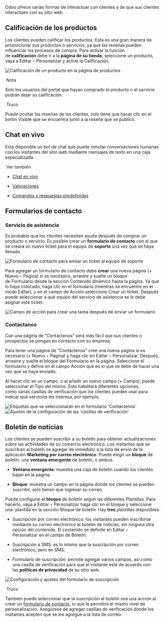 Odoo ofrece varias formas de interactuar con clientes y de que sus clientes interactúen con su sitio web.

## Calificación de los productos[](https://www.odoo.com/documentation/17.0/es/applications/websites/ecommerce/ecommerce_management/customer_interaction.html#product-reviews "Enlazar permanentemente con este título")

Los clientes pueden calificar los productos. Esta es una gran manera de promocionar sus productos o servicios, ya que las reseñas pueden influenciar los procesos de compra. Para activar la función de **calificación** debe ir a la **página de su tienda**, seleccione un producto, vaya a Editar ‣ Personalizar y active la Calificación.

![Calificación de un producto en la página de productos](https://www.odoo.com/documentation/17.0/es/_images/interaction-rating.png)

 Nota

Solo los usuarios del portal que hayan comprado el producto o el servicio podrán dejar su calificación.

 Truco

Puede ocultar las reseñas de los clientes, solo tiene que hacer clic en el botón Visible que se encuentra junto a la reseña que se publicó.

## Chat en vivo[](https://www.odoo.com/documentation/17.0/es/applications/websites/ecommerce/ecommerce_management/customer_interaction.html#live-chat "Enlazar permanentemente con este título")

Está disponible un bot de chat que puede simular conversaciones humanas con los visitantes del sitio web mediante mensajes de texto en una caja especializada.

 Ver también

- [Chat en vivo](https://www.odoo.com/documentation/17.0/es/applications/websites/livechat.html)
    
- [Valoraciones](https://www.odoo.com/documentation/17.0/es/applications/websites/livechat/ratings.html)
    
- [Comandos y respuestas predefinidas](https://www.odoo.com/documentation/17.0/es/applications/websites/livechat/responses.html)
    

## Formularios de contacto[](https://www.odoo.com/documentation/17.0/es/applications/websites/ecommerce/ecommerce_management/customer_interaction.html#contact-forms "Enlazar permanentemente con este título")

### Servicio de asistencia[](https://www.odoo.com/documentation/17.0/es/applications/websites/ecommerce/ecommerce_management/customer_interaction.html#helpdesk "Enlazar permanentemente con este título")

Es probable que los clientes necesiten ayuda después de comprar un producto o servicio. Es posible crear un **formulario de contacto** con el que se creará un nuevo ticket para el equipo de **soporte** una vez que se haya llenado.

![Formulario de contacto para enviar un ticket al equipo de soporte](https://www.odoo.com/documentation/17.0/es/_images/interaction-form.png)

Para agregar un formulario de contacto debe **crear** una nueva página (+ Nuevo ‣ Página) si es necesario, arrastre y suelte un bloque de Formulario desde la sección Contenido dinámico hasta la página. Ya que lo haya colocado, haga clic en el formulario (mientras se encuentre en el modo Editar), y en el campo de Acción seleccione Crear un ticket. Después puede seleccionar a qué equipo del servicio de asistencia se le debe asignar este ticket.

![Campo de acción para crear una tarea después de enviar un formulario](https://www.odoo.com/documentation/17.0/es/_images/interaction-ticket.png)

### Contáctanos[](https://www.odoo.com/documentation/17.0/es/applications/websites/ecommerce/ecommerce_management/customer_interaction.html#contact-us "Enlazar permanentemente con este título")

Con una página de “Contáctenos” será más fácil que sus clientes o prospectos se pongan en contacto con su empresa.

Para tener una página de “Contáctenos” cree una nueva página si es necesario (+ Nuevo ‣ Página) y haga clic en Editar ‣ Personalizar. Después, arrastre y suelte el bloque del Formulario en la página. Seleccione el formulario y defina en el campo Acción qué es lo que se debe de hacer una vez que se haya enviado.

Al hacer clic en un campo, o al añadir un nuevo campo (+ Campo), puede seleccionar el Tipo del mismo. Esto habilitará diferentes opciones, como varias casillas de verificación que los clientes pueden usar para indicar qué servicios les interesa, por ejemplo.

![Etiquetas que se seleccionarán en el formulario 'Contáctenos'](https://www.odoo.com/documentation/17.0/es/_images/interaction-tags.png)![Ajustes de la configuración de las 'casillas de verificación'](https://www.odoo.com/documentation/17.0/es/_images/interaction-checkboxes.png)

## Boletín de noticias[](https://www.odoo.com/documentation/17.0/es/applications/websites/ecommerce/ecommerce_management/customer_interaction.html#newsletter "Enlazar permanentemente con este título")

Los clientes se pueden suscribir a su boletín para obtener actualizaciones sobre las actividades de su comercio electrónico. Los visitantes que se suscriban al boletín se agregar de inmediato a la lista de envío de la aplicación **Marketing por correo electrónico**. Puede elegir un **bloque** de boletín, una **ventana emergente** de boletín, o ambos.

- **Ventana emergente**: muestra una caja de boletín cuando los clientes bajan en la página.
    
- **Bloque**: muestra un campo en la página donde los clientes se pueden suscribir, solo tienen que ingresar su correo.
    

Puede configurar el **bloque** de boletín según las diferentes Plantillas. Para hacerlo, vaya a Editar ‣ Personalizar haga clic en el bloque y seleccione una ´plantilla en la sección Bloque de boletín. Hay **tres** plantillas disponibles:

- Suscripción por correo electrónico: los visitantes pueden inscribirse mediante su correo electrónico al boletín de noticias, sin ninguna otra opción del contenido. El contenido se definite en Editar ‣ Personalizar en el campo de Boletín;
    
- Suscripción a SMS: es lo mismo que la suscripción por correo electrónico, pero en SMS;
    
- Formulario de suscripción: permite agregar varios campos, así como una casilla de verificación para que el visitante esté de acuerdo con las **políticas de privacidad** de su sitio web.
    

![Configuración y ajustes del formulario de suscripción](https://www.odoo.com/documentation/17.0/es/_images/interaction-news.png)

 Truco

También puede seleccionar que la suscripción al boletín sea una acción al crear un [formulario de contacto](https://www.odoo.com/documentation/17.0/es/applications/websites/ecommerce/ecommerce_management/customer_interaction.html#contact-form), lo que le permitirá el mismo nivel de personalización. Asegúrese de agregar casillas de verificación donde los visitantes acepten que se les agregue a la lista de correo.